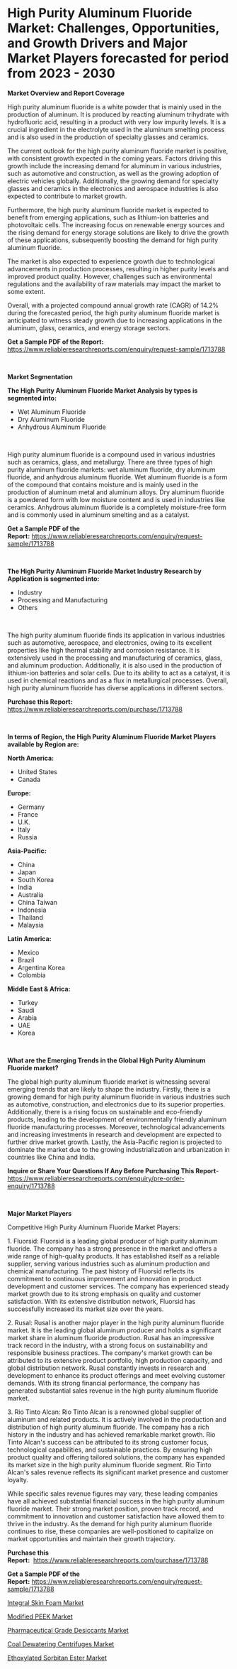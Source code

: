 <p><h1>High Purity Aluminum Fluoride Market: Challenges, Opportunities, and Growth Drivers and Major Market Players forecasted for period from 2023 - 2030</h1></p><p><strong>Market Overview and Report Coverage</strong></p>
<p><p>High purity aluminum fluoride is a white powder that is mainly used in the production of aluminum. It is produced by reacting aluminum trihydrate with hydrofluoric acid, resulting in a product with very low impurity levels. It is a crucial ingredient in the electrolyte used in the aluminum smelting process and is also used in the production of specialty glasses and ceramics.</p><p>The current outlook for the high purity aluminum fluoride market is positive, with consistent growth expected in the coming years. Factors driving this growth include the increasing demand for aluminum in various industries, such as automotive and construction, as well as the growing adoption of electric vehicles globally. Additionally, the growing demand for specialty glasses and ceramics in the electronics and aerospace industries is also expected to contribute to market growth.</p><p>Furthermore, the high purity aluminum fluoride market is expected to benefit from emerging applications, such as lithium-ion batteries and photovoltaic cells. The increasing focus on renewable energy sources and the rising demand for energy storage solutions are likely to drive the growth of these applications, subsequently boosting the demand for high purity aluminum fluoride.</p><p>The market is also expected to experience growth due to technological advancements in production processes, resulting in higher purity levels and improved product quality. However, challenges such as environmental regulations and the availability of raw materials may impact the market to some extent.</p><p>Overall, with a projected compound annual growth rate (CAGR) of 14.2% during the forecasted period, the high purity aluminum fluoride market is anticipated to witness steady growth due to increasing applications in the aluminum, glass, ceramics, and energy storage sectors.</p></p>
<p><strong>Get a Sample PDF of the Report:</strong> <a href="https://www.reliableresearchreports.com/enquiry/request-sample/1713788">https://www.reliableresearchreports.com/enquiry/request-sample/1713788</a></p>
<p>&nbsp;</p>
<p><strong>Market Segmentation</strong></p>
<p><strong>The High Purity Aluminum Fluoride Market Analysis by types is segmented into:</strong></p>
<p><ul><li>Wet Aluminum Fluoride</li><li>Dry Aluminum Fluoride</li><li>Anhydrous Aluminum Fluoride</li></ul></p>
<p>&nbsp;</p>
<p><p>High purity aluminum fluoride is a compound used in various industries such as ceramics, glass, and metallurgy. There are three types of high purity aluminum fluoride markets: wet aluminum fluoride, dry aluminum fluoride, and anhydrous aluminum fluoride. Wet aluminum fluoride is a form of the compound that contains moisture and is mainly used in the production of aluminum metal and aluminum alloys. Dry aluminum fluoride is a powdered form with low moisture content and is used in industries like ceramics. Anhydrous aluminum fluoride is a completely moisture-free form and is commonly used in aluminum smelting and as a catalyst.</p></p>
<p><strong>Get a Sample PDF of the Report:</strong>&nbsp;<a href="https://www.reliableresearchreports.com/enquiry/request-sample/1713788">https://www.reliableresearchreports.com/enquiry/request-sample/1713788</a></p>
<p>&nbsp;</p>
<p><strong>The High Purity Aluminum Fluoride Market Industry Research by Application is segmented into:</strong></p>
<p><ul><li>Industry</li><li>Processing and Manufacturing</li><li>Others</li></ul></p>
<p>&nbsp;</p>
<p><p>The high purity aluminum fluoride finds its application in various industries such as automotive, aerospace, and electronics, owing to its excellent properties like high thermal stability and corrosion resistance. It is extensively used in the processing and manufacturing of ceramics, glass, and aluminum production. Additionally, it is also used in the production of lithium-ion batteries and solar cells. Due to its ability to act as a catalyst, it is used in chemical reactions and as a flux in metallurgical processes. Overall, high purity aluminum fluoride has diverse applications in different sectors.</p></p>
<p><strong>Purchase this Report:</strong>&nbsp; <a href="https://www.reliableresearchreports.com/purchase/1713788">https://www.reliableresearchreports.com/purchase/1713788</a></p>
<p>&nbsp;</p>
<p><strong>In terms of Region, the High Purity Aluminum Fluoride Market Players available by Region are:</strong></p>
<p>
    <p> <strong> North America: </strong>
        <ul>
            <li>United States</li>
            <li>Canada</li>
        </ul>
        </p> 
    <p> <strong> Europe: </strong>
        <ul>
            <li>Germany</li>
            <li>France</li>
            <li>U.K.</li>
            <li>Italy</li>
            <li>Russia</li>
        </ul>
        </p> 
    <p> <strong> Asia-Pacific: </strong>
        <ul>
            <li>China</li>
            <li>Japan</li>
            <li>South Korea</li>
            <li>India</li>
            <li>Australia</li>
            <li>China Taiwan</li>
            <li>Indonesia</li>
            <li>Thailand</li>
            <li>Malaysia</li>
        </ul>
        </p> 
    <p> <strong> Latin America: </strong>
        <ul>
            <li>Mexico</li>
            <li>Brazil</li>
            <li>Argentina Korea</li>
            <li>Colombia</li>
        </ul>
        </p> 
    <p> <strong> Middle East & Africa: </strong>
        <ul>
            <li>Turkey</li>
            <li>Saudi</li>
            <li>Arabia</li>
            <li>UAE</li>
            <li>Korea</li>
        </ul>
    </p>
    </p>
<p>&nbsp;</p>
<p><strong>What are the Emerging Trends in the Global High Purity Aluminum Fluoride market?</strong></p>
<p><p>The global high purity aluminum fluoride market is witnessing several emerging trends that are likely to shape the industry. Firstly, there is a growing demand for high purity aluminum fluoride in various industries such as automotive, construction, and electronics due to its superior properties. Additionally, there is a rising focus on sustainable and eco-friendly products, leading to the development of environmentally friendly aluminum fluoride manufacturing processes. Moreover, technological advancements and increasing investments in research and development are expected to further drive market growth. Lastly, the Asia-Pacific region is projected to dominate the market due to the growing industrialization and urbanization in countries like China and India.</p></p>
<p><strong>Inquire or Share Your Questions If Any Before Purchasing This Report</strong>- <a href="https://www.reliableresearchreports.com/enquiry/pre-order-enquiry/1713788">https://www.reliableresearchreports.com/enquiry/pre-order-enquiry/1713788</a></p>
<p>&nbsp;</p>
<p><strong>Major Market Players</strong></p>
<p><p>Competitive High Purity Aluminum Fluoride Market Players:</p><p>1. Fluorsid: Fluorsid is a leading global producer of high purity aluminum fluoride. The company has a strong presence in the market and offers a wide range of high-quality products. It has established itself as a reliable supplier, serving various industries such as aluminum production and chemical manufacturing. The past history of Fluorsid reflects its commitment to continuous improvement and innovation in product development and customer services. The company has experienced steady market growth due to its strong emphasis on quality and customer satisfaction. With its extensive distribution network, Fluorsid has successfully increased its market size over the years.</p><p>2. Rusal: Rusal is another major player in the high purity aluminum fluoride market. It is the leading global aluminum producer and holds a significant market share in aluminum fluoride production. Rusal has an impressive track record in the industry, with a strong focus on sustainability and responsible business practices. The company's market growth can be attributed to its extensive product portfolio, high production capacity, and global distribution network. Rusal constantly invests in research and development to enhance its product offerings and meet evolving customer demands. With its strong financial performance, the company has generated substantial sales revenue in the high purity aluminum fluoride market.</p><p>3. Rio Tinto Alcan: Rio Tinto Alcan is a renowned global supplier of aluminum and related products. It is actively involved in the production and distribution of high purity aluminum fluoride. The company has a rich history in the industry and has achieved remarkable market growth. Rio Tinto Alcan's success can be attributed to its strong customer focus, technological capabilities, and sustainable practices. By ensuring high product quality and offering tailored solutions, the company has expanded its market size in the high purity aluminum fluoride segment. Rio Tinto Alcan's sales revenue reflects its significant market presence and customer loyalty.</p><p>While specific sales revenue figures may vary, these leading companies have all achieved substantial financial success in the high purity aluminum fluoride market. Their strong market position, proven track record, and commitment to innovation and customer satisfaction have allowed them to thrive in the industry. As the demand for high purity aluminum fluoride continues to rise, these companies are well-positioned to capitalize on market opportunities and maintain their growth trajectory.</p></p>
<p><strong>Purchase this Report:</strong>&nbsp;&nbsp;<a href="https://www.reliableresearchreports.com/purchase/1713788">https://www.reliableresearchreports.com/purchase/1713788</a></p>
<p></p>
<p><strong>Get a Sample PDF of the Report:</strong>&nbsp;<a href="https://www.reliableresearchreports.com/enquiry/request-sample/1713788">https://www.reliableresearchreports.com/enquiry/request-sample/1713788</a></p>
<p><p><a href="https://www.linkedin.com/pulse/integral-skin-foam-market-size-growth-forecast-from-2023-scqkc/">Integral Skin Foam Market</a></p><p><a href="https://www.linkedin.com/pulse/modified-peek-market-research-report-unlocks-analysis-financial-4rwpc/">Modified PEEK Market</a></p><p><a href="https://medium.com/@cletaturner879789/pharmaceutical-grade-desiccants-market-insight-market-trends-growth-forecasted-from-2023-to-2030-e6877aadbf84">Pharmaceutical Grade Desiccants Market</a></p><p><a href="https://github.com/rahu1506/Market-Research-Report-List-1/blob/main/coal-dewatering-centrifuges-market.md">Coal Dewatering Centrifuges Market</a></p><p><a href="https://medium.com/@lulukerluke/ethoxylated-sorbitan-ester-market-insights-into-market-cagr-market-trends-and-growth-strategies-b089d5bb1355">Ethoxylated Sorbitan Ester Market</a></p></p>